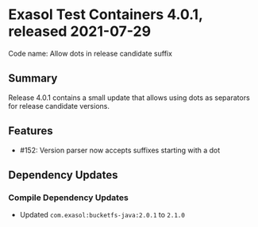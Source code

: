 # Exasol Test Containers 4.0.1, released 2021-07-29

Code name: Allow dots in release candidate suffix

## Summary

Release 4.0.1 contains a small update that allows using dots as separators for release candidate versions.

## Features

* #152: Version parser now accepts suffixes starting with a dot

## Dependency Updates

### Compile Dependency Updates

* Updated `com.exasol:bucketfs-java:2.0.1` to `2.1.0`
